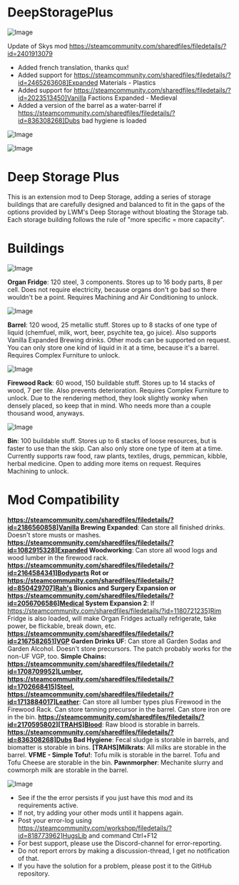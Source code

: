 # DeepStoragePlus

![Image](https://i.imgur.com/buuPQel.png)

Update of Skys mod
https://steamcommunity.com/sharedfiles/filedetails/?id=2401913079

- Added french translation, thanks qux!
- Added support for https://steamcommunity.com/sharedfiles/filedetails/?id=2465263608]Expanded Materials - Plastics
- Added support for https://steamcommunity.com/sharedfiles/filedetails/?id=2023513450]Vanilla Factions Expanded - Medieval
- Added a version of the barrel as a water-barrel if https://steamcommunity.com/sharedfiles/filedetails/?id=836308268]Dubs bad hygiene is loaded

![Image](https://i.imgur.com/pufA0kM.png)

	
![Image](https://i.imgur.com/Z4GOv8H.png)

# Deep Storage Plus


This is an extension mod to Deep Storage, adding a series of storage buildings that are carefully designed and balanced to fit in the gaps of the options provided by LWM's Deep Storage without bloating the Storage tab. Each storage building follows the rule of "more specific = more capacity".

# Buildings


![Image](https://i.imgur.com/V4meI3J.png)


**Organ Fridge**: 120 steel, 3 components. Stores up to 16 body parts, 8 per cell. Does not require electricity, because organs don't go bad so there wouldn't be a point. Requires Machining and Air Conditioning to unlock.

![Image](https://i.imgur.com/3w3vaH1.png)


**Barrel**: 120 wood, 25 metallic stuff. Stores up to 8 stacks of one type of liquid (chemfuel, milk, wort, beer, psychite tea, go juice). Also supports Vanilla Expanded Brewing drinks. Other mods can be supported on request. You can only store one kind of liquid in it at a time, because it's a barrel. Requires Complex Furniture to unlock.

![Image](https://i.imgur.com/Qo76oRi.png)


**Firewood Rack**: 60 wood, 150 buildable stuff. Stores up to 14 stacks of wood, 7 per tile. Also prevents deterioration. Requires Complex Furniture to unlock. Due to the rendering method, they look slightly wonky when densely placed, so keep that in mind. Who needs more than a couple thousand wood, anyways.

![Image](https://i.imgur.com/1ZRXBLx.png)


**Bin**: 100 buildable stuff. Stores up to 6 stacks of loose resources, but is faster to use than the skip. Can also only store one type of item at a time. Currently supports raw food, raw plants, textiles, drugs, pemmican, kibble, herbal medicine. Open to adding more items on request. Requires Machining to unlock.


# Mod Compatibility

**https://steamcommunity.com/sharedfiles/filedetails/?id=2186560858]Vanilla Brewing Expanded**: Can store all finished drinks. Doesn't store musts or mashes.
**https://steamcommunity.com/sharedfiles/filedetails/?id=1082915328]Expanded Woodworking**: Can store all wood logs and wood lumber in the firewood rack.
**https://steamcommunity.com/sharedfiles/filedetails/?id=2164584341]Bodyparts Rot or https://steamcommunity.com/sharedfiles/filedetails/?id=850429707]Rah's Bionics and Surgery Expansion or https://steamcommunity.com/sharedfiles/filedetails/?id=2056706586]Medical System Expansion 2**: If https://steamcommunity.com/sharedfiles/filedetails/?id=1180721235]Rim Fridge is also loaded, will make Organ Fridges actually refrigerate, take power, be flickable, break down, etc.
**https://steamcommunity.com/sharedfiles/filedetails/?id=2167582651]VGP Garden Drinks UF**: Can store all Garden Sodas and Garden Alcohol. Doesn't store precursors. The patch probably works for the non-UF VGP, too.
**Simple Chains: https://steamcommunity.com/sharedfiles/filedetails/?id=1708709952]Lumber, https://steamcommunity.com/sharedfiles/filedetails/?id=1702668415]Steel, https://steamcommunity.com/sharedfiles/filedetails/?id=1713884017]Leather**: Can store all lumber types plus Firewood in the Firewood Rack. Can store tanning precursor in the barrel. Can store iron ore in the bin.
**https://steamcommunity.com/sharedfiles/filedetails/?id=2170595802][TRAHS]Blood**: Raw blood is storable in barrels.
**https://steamcommunity.com/sharedfiles/filedetails/?id=836308268]Dubs Bad Hygiene**: Fecal sludge is storable in barrels, and biomatter is storable in bins.
**[TRAHS]Milkrats**: All milks are storable in the barrel.
**VFME - Simple Tofu!**: Tofu milk is storable in the barrel. Tofu and Tofu Cheese are storable in the bin.
**Pawnmorpher**: Mechanite slurry and cowmorph milk are storable in the barrel.

![Image](https://i.imgur.com/PwoNOj4.png)



-  See if the the error persists if you just have this mod and its requirements active.
-  If not, try adding your other mods until it happens again.
-  Post your error-log using https://steamcommunity.com/workshop/filedetails/?id=818773962]HugsLib and command Ctrl+F12
-  For best support, please use the Discord-channel for error-reporting.
-  Do not report errors by making a discussion-thread, I get no notification of that.
-  If you have the solution for a problem, please post it to the GitHub repository.



